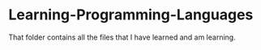 # Learning-Programming-Languages
That folder contains all the files that I have learned and am learning.

